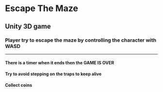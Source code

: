 <h1>Escape The Maze
<h2> Unity 3D game
<br>
<h3> Player try to escape the maze by controlling the character with WASD
<hr>
<h4>There is a timer when it ends then the GAME IS OVER
<h4>Try to avoid stepping on the traps to keep alive
<h4>Collect coins 
